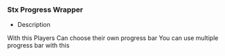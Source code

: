 ### Stx Progress Wrapper

- Description

With this Players Can choose their own progress bar
You can use multiple progress bar with this

